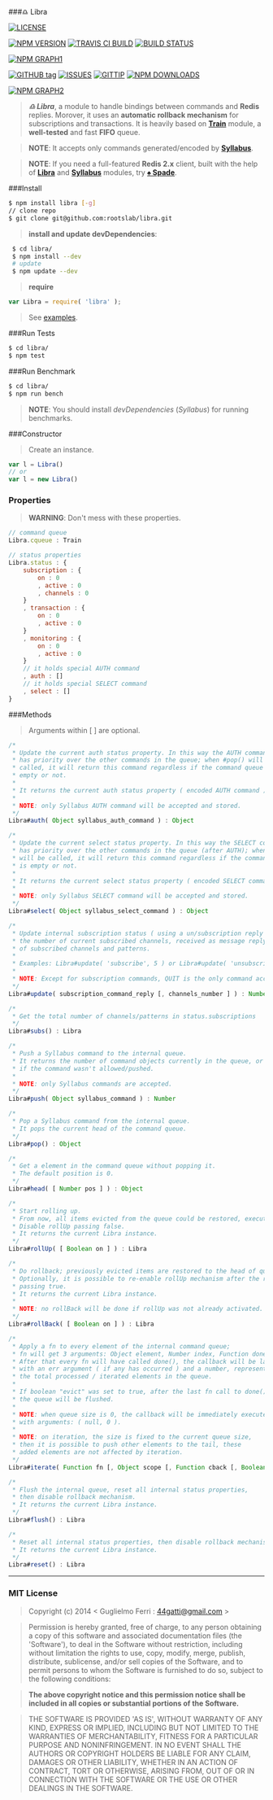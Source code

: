 ###♎ Libra

[![LICENSE](http://img.shields.io/badge/license-MIT-blue.svg)](https://github.com/rootslab/libra#mit-license)

[![NPM VERSION](http://img.shields.io/npm/v/libra.svg)](https://www.npmjs.org/package/libra)
[![TRAVIS CI BUILD](http://img.shields.io/travis/rootslab/libra.svg)](http://travis-ci.org/rootslab/libra)
[![BUILD STATUS](http://img.shields.io/david/rootslab/libra.svg)](https://david-dm.org/rootslab/libra)

[![NPM GRAPH1](https://nodei.co/npm-dl/libra.png)](https://nodei.co/npm/libra/)

[![GITHUB tag](http://img.shields.io/github/tag/rootslab/libra.svg)](https://github.com/rootslab/libra/tags)
[![ISSUES](http://img.shields.io/github/issues/rootslab/libra.svg)](https://github.com/rootslab/libra/issues)
[![GITTIP](http://img.shields.io/gittip/rootslab.svg)](https://www.gittip.com/rootslab/)
[![NPM DOWNLOADS](http://img.shields.io/npm/dm/libra.svg)](http://npm-stat.com/charts.html?package=libra)

[![NPM GRAPH2](https://nodei.co/npm/libra.png?downloads=true&stars=true)](https://nodei.co/npm/libra/)


> _**♎ Libra**_, a module to handle bindings between commands and __Redis__ replies. Morover, it uses an __automatic rollback mechanism__ for subscriptions and transactions. It is heavily based on __[Train](https://github.com/rootslab/train)__ module, a __well-tested__ and fast __FIFO__ queue.
 
> __NOTE__: It accepts only commands generated/encoded by __[Syllabus](https://github.com/rootslab/syllabus)__.

> __NOTE__: If you need a full-featured __Redis 2.x__ client, built with the help of __[Libra](#)__ and __[Syllabus](https://github.com/rootslab/syllabus)__ modules, try __[♠ Spade](https://github.com/rootslab/spade)__.

###Install

```bash
$ npm install libra [-g]
// clone repo
$ git clone git@github.com:rootslab/libra.git
```
> __install and update devDependencies__:

```bash
 $ cd libra/
 $ npm install --dev
 # update
 $ npm update --dev
```
> __require__

```javascript
var Libra = require( 'libra' );
```
> See [examples](example/).

###Run Tests

```bash
$ cd libra/
$ npm test
```

###Run Benchmark

```bash
$ cd libra/
$ npm run bench
```
> __NOTE__: You should install _devDependencies_ (_Syllabus_) for running benchmarks.


###Constructor

> Create an instance.

```javascript
var l = Libra()
// or
var l = new Libra()
```

### Properties

> __WARNING__: Don't mess with these properties.

```javascript
// command queue
Libra.cqueue : Train

// status properties
Libra.status : {
    subscription : {
        on : 0
        , active : 0
        , channels : 0
    }
    , transaction : {
        on : 0
        , active : 0
    }
    , monitoring : {
        on : 0
        , active : 0
    }
    // it holds special AUTH command
    , auth : []
    // it holds special SELECT command
    , select : []
}
```

###Methods

> Arguments within [ ] are optional.

```javascript
/*
 * Update the current auth status property. In this way the AUTH command
 * has priority over the other commands in the queue; when #pop() will be
 * called, it will return this command regardless if the command queue is
 * empty or not.
 *
 * It returns the current auth status property ( encoded AUTH command ).
 *
 * NOTE: only Syllabus AUTH command will be accepted and stored.
 */
Libra#auth( Object syllabus_auth_command ) : Object

/*
 * Update the current select status property. In this way the SELECT command
 * has priority over the other commands in the queue (after AUTH); when #pop()
 * will be called, it will return this command regardless if the command queue
 * is empty or not.
 *
 * It returns the current select status property ( encoded SELECT command ).
 *
 * NOTE: only Syllabus SELECT command will be accepted and stored.
 */
Libra#select( Object syllabus_select_command ) : Object

/*
 * Update internal subscription status ( using a un/subscription reply ), passing the command and
 * the number of current subscribed channels, received as message reply. It returns the total number
 * of subscribed channels and patterns.
 *
 * Examples: Libra#update( 'subscribe', 5 ) or Libra#update( 'unsubscribe', 3 )
 *
 * NOTE: Except for subscription commands, QUIT is the only command accepted in pubsub mode.
 */
Libra#update( subscription_command_reply [, channels_number ] ) : Number

/*
 * Get the total number of channels/patterns in status.subscriptions
 */
Libra#subs() : Libra

/*
 * Push a Syllabus command to the internal queue.
 * It returns the number of command objects currently in the queue, or -1
 * if the command wasn't allowed/pushed.
 *
 * NOTE: only Syllabus commands are accepted.
 */
Libra#push( Object syllabus_command ) : Number

/*
 * Pop a Syllabus command from the internal queue.
 * It pops the current head of the command queue.
 */
Libra#pop() : Object

/*
 * Get a element in the command queue without popping it.
 * The default position is 0.
 */
Libra#head( [ Number pos ] ) : Object

/*
 * Start rolling up.
 * From now, all items evicted from the queue could be restored, executing #rollBack().
 * Disable rollUp passing false.
 * It returns the current Libra instance.
 */
Libra#rollUp( [ Boolean on ] ) : Libra

/*
 * Do rollback; previously evicted items are restored to the head of queue.
 * Optionally, it is possible to re-enable rollUp mechanism after the rollBack,
 * passing true.
 * It returns the current Libra instance.
 * 
 * NOTE: no rollBack will be done if rollUp was not already activated.
 */
Libra#rollBack( [ Boolean on ] ) : Libra

/*
 * Apply a fn to every element of the internal command queue;
 * fn will get 3 arguments: Object element, Number index, Function done.
 * After that every fn will have called done(), the callback will be launched
 * with an err argument ( if any has occurred ) and a number, representing
 * the total processed / iterated elements in the queue.
 *
 * If boolean "evict" was set to true, after the last fn call to done(),
 * the queue will be flushed.
 *
 * NOTE: when queue size is 0, the callback will be immediately executed
 * with arguments: ( null, 0 ).
 *
 * NOTE: on iteration, the size is fixed to the current queue size,
 * then it is possible to push other elements to the tail, these
 * added elements are not affected by iteration.
 */
Libra#iterate( Function fn [, Object scope [, Function cback [, Boolean evict ] ] ] ) : Libra

/*
 * Flush the internal queue, reset all internal status properties,
 * then disable rollback mechanism.
 * It returns the current Libra instance.
 */
Libra#flush() : Libra

/*
 * Reset all internal status properties, then disable rollback mechanism.
 * It returns the current Libra instance.
 */
Libra#reset() : Libra
```
------------------------------------------------------------------------


### MIT License

> Copyright (c) 2014 &lt; Guglielmo Ferri : 44gatti@gmail.com &gt;

> Permission is hereby granted, free of charge, to any person obtaining
> a copy of this software and associated documentation files (the
> 'Software'), to deal in the Software without restriction, including
> without limitation the rights to use, copy, modify, merge, publish,
> distribute, sublicense, and/or sell copies of the Software, and to
> permit persons to whom the Software is furnished to do so, subject to
> the following conditions:

> __The above copyright notice and this permission notice shall be
> included in all copies or substantial portions of the Software.__

> THE SOFTWARE IS PROVIDED 'AS IS', WITHOUT WARRANTY OF ANY KIND,
> EXPRESS OR IMPLIED, INCLUDING BUT NOT LIMITED TO THE WARRANTIES OF
> MERCHANTABILITY, FITNESS FOR A PARTICULAR PURPOSE AND NONINFRINGEMENT.
> IN NO EVENT SHALL THE AUTHORS OR COPYRIGHT HOLDERS BE LIABLE FOR ANY
> CLAIM, DAMAGES OR OTHER LIABILITY, WHETHER IN AN ACTION OF CONTRACT,
> TORT OR OTHERWISE, ARISING FROM, OUT OF OR IN CONNECTION WITH THE
> SOFTWARE OR THE USE OR OTHER DEALINGS IN THE SOFTWARE.
